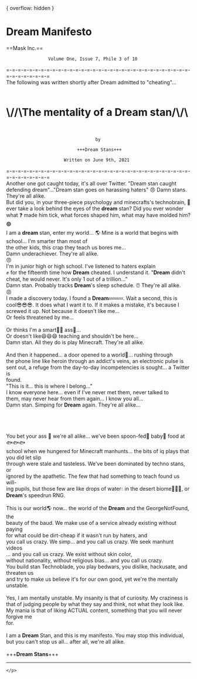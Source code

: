 <!DOCTYPE html>
<html>
    
<div> {
  overflow: hidden
}
    </div>
    
<body>
    <h1>Dream Manifesto</h1>
    <p>                      ==Mask Inc.==

                    Volume One, Issue 7, Phile 3 of 10

=-=-=-=-=-=-=-=-=-=-=-=-=-=-=-=-=-=-=-=-=-=-=-=-=-=-=-=-=-=-=-=-=-=-=-=-=-=-=-=<br />
The following was written shortly after Dream admitted to "cheating"...<br />
<br />
    <h1> \\/\/\The mentality of a Dream stan/\\/\ </h1> <br />

                                      by

                               +++Dream Stans+++

                          Written on June 9th, 2021
=-=-=-=-=-=-=-=-=-=-=-=-=-=-=-=-=-=-=-=-=-=-=-=-=-=-=-=-=-=-=-=-=-=-=-=-=-=-=-=
<br />
        Another one got caught today, it's all over Twitter.  "Dream stan caught defending dream"..."Dream stan goes on harassing haters" :angry: 
        Damn stans.  They're all alike.
<br />
        But did you, in your three-piece psychology and minecrafts's technobrain, :brain: 
ever take a look behind the eyes of the **dream** stan?  Did you ever wonder what :question:
made him tick, what forces shaped him, what may have molded him?<br /> :green_circle:
        <br />
        I am a **dream** stan, enter my world... :earth_americas: 
        Mine is a world that begins with school... I'm smarter than most of <br />
        the other kids, this crap they teach us bores me...<br />
        Damn underachiever.  They're all alike.<br /> :angry: 
        <br />
        I'm in junior high or high school.  I've listened to haters explain <br /> :fist:
for the fifteenth time how **Dream** cheated.  I understand it.  "**Dream** didn't cheat, he would never.  It's only 1 out of a trillion..."<br />
        Damn stan.  Probably tracks **Dream**'s sleep schedule. :alarm_clock:  They're all alike.<br /> :angry:
<br />
        I made a discovery today.  I found a **Dream**💤💤💤.  Wait a second, this is<br />
cool😎😎😎.  It does what I want it to.  If it makes a mistake, it's because I<br />
screwed it up.  Not because it doesn't like me...<br />
                Or feels threatened by me...<br /><br />
                Or thinks I'm a smart🧠🧠 ass🍑...<br />
                Or doesn't like😄😄😄 teaching and shouldn't be here...<br />
        Damn stan.  All they do is play Minecraft.  They're all alike.<br />
<br />
        And then it happened... a door opened to a world🔑... rushing through<br />
the phone line like heroin through an addict's veins, an electronic pulse is<br />
sent out, a refuge from the day-to-day incompetencies is sought... a Twitter is<br />
found.<br />
        "This is it... this is where I belong..."<br />
        I know everyone here... even if I've never met them, never talked to<br />
        them, may never hear from them again... I know you all...<br /> 
        Damn stan.  Simping for **Dream** again.  They're all alike...<br /> 
   <br />       
<br />  
        You bet your ass :peach: we're all alike... we've been spoon-fed🥄 baby👶 food at🐟🐟🐟<br /> 
school when we hungered for Minecraft manhunts... the bits of iq plays that you did let slip <br />
through were stale and tasteless.  We've been dominated by techno stans, or<br/>
ignored by the apathetic.  The few that had something to teach found us will-<br />
ing pupils, but those few are like drops of water💧  in the desert biome🐪🐪🐪, or **Dream**'s speedrun RNG.<br /> 
<br />
        This is our world🌎 now... the world of the **Dream** and the GeorgeNotFound, the<br /> 
beauty of the baud.  We make use of a service already existing without paying<br /> 
for what could be dirt-cheap if it wasn't run by haters, and <br />
you call us crazy.  We simp... and you call us crazy.  We seek manhunt videos<br />
... and you call us crazy.  We exist without skin color,<br />
without nationality, without religious bias... and you call us crazy.<br />
You build stan Technoblade, you play bedwars, you dislike, hackusate, and threaten us<br />
and try to make us believe it's for our own good, yet we're the mentally unstable.<br />
<br />
        Yes, I am mentally unstable.  My insanity is that of curiosity.  My craziness is<br />
that of judging people by what they say and think, not what they look like.<br />
My mania is that of liking ACTUAL content, something that you will never forgive me<br />
for.<br /> 
<br />
        I am a **Dream** Stan, and this is my manifesto.  You may stop this individual,<br />
but you can't stop us all... after all, we're all alike.<br />
<br />
                               +++**Dream Stans**+++
___________________________________________________
    </p>
</body>

</html>
